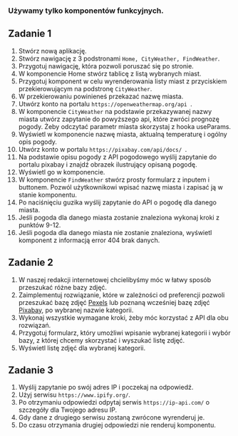 ### Używamy tylko komponentów funkcyjnych.

## Zadanie 1

1. Stwórz nową aplikację.
2. Stwórz nawigację z 3 podstronami `Home, CityWeather, FindWeather`.
3. Przygotuj nawigację, która pozwoli poruszać się po stronie.
4. W komponencie Home stwórz tablicę z listą wybranych miast.
5. Przygotuj komponent w celu wyrenderowania listy miast z przyciskiem przekierowującym na podstronę `CityWeather`.
6. W przekierowaniu powinieneś przekazać nazwę miasta.
7. Utwórz konto na portalu `https://openweathermap.org/api `.
8. W komponencie `CityWeather` na podstawie przekazywanej nazwy miasta utwórz zapytanie do powyższego api, które zwróci prognozę pogody. 
Żeby odczytać parametr miasta skorzystaj z hooka useParams. 
9. Wyświetl w komponencie nazwę miasta, aktualną temperaturę i ogólny opis pogody.
10. Utwórz konto w portalu `https://pixabay.com/api/docs/ `.
11. Na podstawie opisu pogody z API pogodowego wyślij zapytanie do portalu pixabay i znajdź obrazek ilustrujący opisaną pogodę.
12. Wyświetl go w komponencie.
13. W komponencie `FindWeather` stwórz prosty formularz z inputem i buttonem. Pozwól użytkownikowi wpisać nazwę miasta i zapisać ją w stanie komponentu.
14. Po naciśnięciu guzika wyślij zapytanie do API o pogodę dla danego miasta.
15. Jeśli pogoda dla danego miasta zostanie znaleziona wykonaj kroki z punktów 9-12.
16. Jeśli pogoda dla danego miasta nie zostanie znaleziona, wyświetl komponent z informacją error 404 brak danych.

## Zadanie 2

1. W naszej redakcji internetowej chcielibyśmy móc w łatwy sposób przeszukać różne bazy zdjęć.
2. Zaimplementuj rozwiązanie, które w zależności od preferencji pozwoli przeszukać bazę zdjęć [Pexels](https://www.pexels.com/api/)
   lub poznaną wcześniej bazę zdjęć [Pixabay](https://pixabay.com/api/docs/), po wybranej nazwie kategorii.
3. Wykonaj wszystkie wymagane kroki, żeby móc korzystać z API dla obu rozwiązań.
4. Przygotuj formularz, który umożliwi wpisanie wybranej kategorii i wybór bazy, z której chcemy skorzystać i wyszukać listę zdjęć.
5. Wyświetl listę zdjęć dla wybranej kategorii.

## Zadanie 3

1. Wyślij zapytanie po swój adres IP i poczekaj na odpowiedź.
2. Użyj serwisu `https://www.ipify.org/`.
3. Po otrzymaniu odpowiedzi odpytaj serwis `https://ip-api.com/` o szczegóły dla Twojego adresu IP.
4. Gdy dane z drugiego serwisu zostaną zwrócone wyrenderuj je.
5. Do czasu otrzymania drugiej odpowiedzi nie renderuj komponentu.

